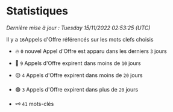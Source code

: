 # Statistiques


_Dernière mise à jour : Tuesday 15/11/2022 02:53:25 (UTC)_ 

Il y a `16`Appels d'Offre référencés sur les mots clefs choisis

- 🔥 `0` nouvel Appel d'Offre est apparu dans les derniers `3` jours
- 🔴  `9` Appels d'Offre expirent dans moins de `10` jours
- 🟡  `4` Appels d'Offre expirent dans moins de `20` jours
- 🟢  `3` Appels d'Offre expirent dans plus de `20` jours

- 🗝 `41` mots-clés